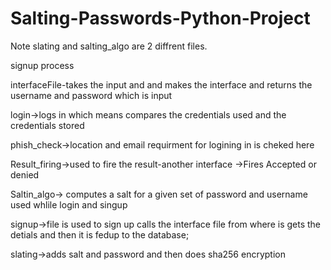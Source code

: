 # Salting-Passwords-Python-Project
Note slating and salting_algo are 2 diffrent files.





signup process

interfaceFile-takes the input and and makes the interface and returns the username and password which is input

login->logs in which means compares the credentials used and the credentials stored

phish_check->location and email requirment for  logining in is cheked here



Result_firing->used to fire the result-another interface ->Fires Accepted or denied


Saltin_algo-> computes a salt for a given set of password and username  used whlile login and  singup


signup->file is used to sign up  calls the interface file  from where is gets the detials and then it is fedup to the database;

slating->adds salt and password and then does sha256 encryption 
